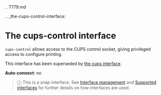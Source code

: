 .. 7779.md

.. _the-cups-control-interface:

# The cups-control interface

`cups-control` allows access to the CUPS control socket, giving privileged access to configure printing.

This interface has been superseded by [the cups interface](the-cups-interface.md).

**Auto-connect**: no

> ⓘ  This is a snap interface. See [Interface management](interface-management.md) and [Supported interfaces](supported-interfaces.md) for further details on how interfaces are used.